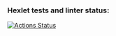 ### Hexlet tests and linter status:
[![Actions Status](https://github.com/karanice/python-project-52/actions/workflows/hexlet-check.yml/badge.svg)](https://github.com/karanice/python-project-52/actions)